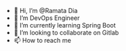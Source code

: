 - 👋 Hi, I’m @Ramata Dia
- 👀 I’m DevOps Engineer
- 🌱 I’m currently learning Spring Boot
- 💞️ I’m looking to collaborate on Gitlab
- 📫 How to reach me 

<!---
rahma2020817/rahma2020817 is a ✨ special ✨ repository because its `README.md` (this file) appears on your GitHub profile.
You can click the Preview link to take a look at your changes.
--->
